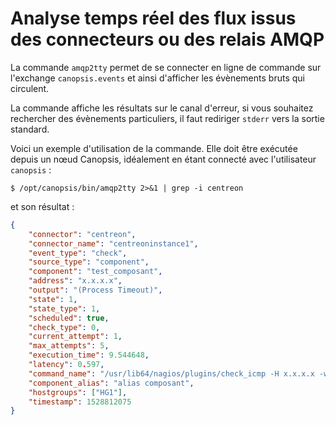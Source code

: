 # Analyse temps réel des flux issus des connecteurs ou des relais AMQP

La commande `amqp2tty` permet de se connecter en ligne de commande sur l'exchange `canopsis.events` et ainsi d'afficher les évènements bruts qui circulent.

La commande affiche les résultats sur le canal d'erreur, si vous souhaitez rechercher des évènements particuliers, il faut rediriger `stderr` vers la sortie standard.

Voici un exemple d'utilisation de la commande. Elle doit être exécutée depuis un nœud Canopsis, idéalement en étant connecté avec l'utilisateur `canopsis` :
```shell
$ /opt/canopsis/bin/amqp2tty 2>&1 | grep -i centreon
```

et son résultat :
```json
{
    "connector": "centreon",
    "connector_name": "centreoninstance1",
    "event_type": "check",
    "source_type": "component",
    "component": "test_composant",
    "address": "x.x.x.x",
    "output": "(Process Timeout)",
    "state": 1,
    "state_type": 1,
    "scheduled": true,
    "check_type": 0,
    "current_attempt": 1,
    "max_attempts": 5,
    "execution_time": 9.544648,
    "latency": 0.597,
    "command_name": "/usr/lib64/nagios/plugins/check_icmp -H x.x.x.x -w 3000.0,80% -c 5000.0,100% -p 1",
    "component_alias": "alias composant",
    "hostgroups": ["HG1"],
    "timestamp": 1528812075
}
```
